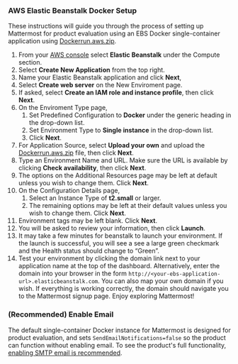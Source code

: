 
### AWS Elastic Beanstalk Docker Setup
These instructions will guide you through the process of setting up Mattermost for product evaluation using an EBS Docker single-container application using [Dockerrun.aws.zip](https://github.com/mattermost/platform/raw/master/docker/1.1/Dockerrun.aws.zip).

1. From your [AWS console]( https://console.aws.amazon.com/console/home) select **Elastic Beanstalk** under the Compute section.
2. Select **Create New Application** from the top right.
3. Name your Elastic Beanstalk application and click **Next**, 
4. Select **Create web server** on the New Enviroment page.
5. If asked, select **Create an IAM role and instance profile**, then click **Next**.
6. On the Enviroment Type page,
	1. Set Predefined Configuration to **Docker** under the generic heading in the drop-down list. 
	2. Set Environment Type to **Single instance** in the drop-down list.
	3. Click **Next**.
7. For Application Source, select **Upload your own** and upload the [Dockerrun.aws.zip](https://github.com/mattermost/platform/raw/master/docker/1.1/Dockerrun.aws.zip) file, then click **Next**.
8. Type an Environment Name and URL. Make sure the URL is available by clicking **Check availability**, then click **Next**.
9. The options on the Additional Resources page may be left at default unless you wish to change them. Click **Next**.
10. On the Configuration Details page, 
	1. Select an Instance Type of **t2.small** or larger.
	2. The remaining options may be left at their default values unless you wish to change them. Click **Next**.
11. Environment tags may be left blank. Click **Next**.
12. You will be asked to review your information, then click **Launch**.
14. It may take a few minutes for beanstalk to launch your environment. If the launch is successful, you will see a see a large green checkmark and the Health status should change to “Green”. 
15. Test your environment by clicking the domain link next to your application name at the top of the dashboard. Alternatively, enter the domain into your browser in the form `http://<your-ebs-application-url>.elasticbeanstalk.com`. You can also map your own domain if you wish. If everything is working correctly, the domain should navigate you to the Mattermost signup page. Enjoy exploring Mattermost!
	
### (Recommended) Enable Email 
The default single-container Docker instance for Mattermost is designed for product evaluation, and sets `SendEmailNotifications=false` so the product can function without enabling email. To see the product's full functionality, [enabling SMTP email is recommended](SMTP-Email-Setup.md).
